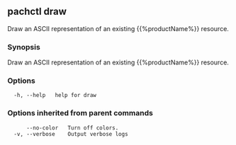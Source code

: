## pachctl draw

Draw an ASCII representation of an existing {{%productName%}} resource.

### Synopsis

Draw an ASCII representation of an existing {{%productName%}} resource.

### Options

```
  -h, --help   help for draw
```

### Options inherited from parent commands

```
      --no-color   Turn off colors.
  -v, --verbose    Output verbose logs
```


